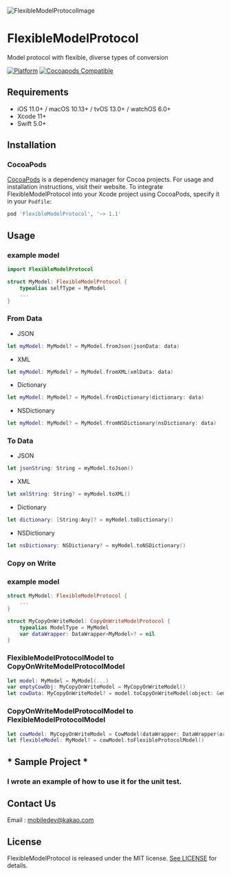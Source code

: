 ![FlexibleModelProtocolImage](https://user-images.githubusercontent.com/60125719/97803827-3761f600-1c8f-11eb-9b45-432601ff2603.png)

# FlexibleModelProtocol

Model protocol with flexible, diverse types of conversion

[![Platform](https://img.shields.io/cocoapods/p/FlexibleModelProtocol.svg?style=flat)](https://github.com/HanweeeeLee/FlexibleModelProtocol)
[![Cocoapods Compatible](https://img.shields.io/cocoapods/v/FlexibleModelProtocol.svg)](https://cocoapods.org/pods/FlexibleModelProtocol)


## Requirements

- iOS 11.0+ / macOS 10.13+ / tvOS 13.0+ / watchOS 6.0+
- Xcode 11+
- Swift 5.0+

## Installation

### CocoaPods

[CocoaPods](https://cocoapods.org) is a dependency manager for Cocoa projects. For usage and installation instructions, visit their website. To integrate FlexibleModelProtocol into your Xcode project using CocoaPods, specify it in your `Podfile`:

```ruby
pod 'FlexibleModelProtocol', '~> 1.1'
```
## Usage

### example model 
```swift
import FlexibleModelProtocol

struct MyModel: FlexibleModelProtocol {
    typealias selfType = MyModel
    ...
}
```

### From Data

 - JSON
 ```swift
 let myModel: MyModel? = MyModel.fromJson(jsonData: data)
 ```
 
 - XML
 ```swift
 let myModel: MyModel? = MyModel.fromXML(xmlData: data)
 ```
 
 - Dictionary
 ```swift
 let myModel: MyModel? = MyModel.fromDictionary(dictionary: data)
 ```
 
 - NSDictionary
 ```swift
 let myModel: MyModel? = MyModel.fromNSDictionary(nsDictionary: data)
 ```


### To Data

- JSON
```swift
let jsonString: String = myModel.toJson()
```

- XML
```swift
let xmlString: String? = myModel.toXML()
```

- Dictionary
```swift
let dictionary: [String:Any]? = myModel.toDictionary()
```

- NSDictionary
```swift
let nsDictionary: NSDictionary? = myModel.toNSDictionary()
```

### Copy on Write

### example model 
```swift
struct MyModel: FlexibleModelProtocol {
    ...
}
```

```swift
struct MyCopyOnWriteModel: CopyOnWriteModelProtocol {
    typealias ModelType = MyModel
    var dataWrapper: DataWrapper<MyModel>? = nil
}
```

### FlexibleModelProtocolModel to CopyOnWriteModelProtocolModel

```swift
let model: MyModel = MyModel(...)
var emptyCowObj: MyCopyOnWriteModel = MyCopyOnWriteModel()
let cowData: MyCopyOnWriteModel? = model.toCopyOnWriteModel(object: &emptyCowObj)
```

### CopyOnWriteModelProtocolModel to FlexibleModelProtocolModel

```swift
let cowModel: MyCopyOnWriteModel = CowModel(dataWrapper: DataWrapper(originModel: MyModel(...)))
let flexibleModel: MyModel? = cowModel.toFlexibleProtocolModel()
```

## * Sample Project *
### I wrote an example of how to use it for the unit test.

## Contact Us
Email : mobiledev@kakao.com

## License

FlexibleModelProtocol is released under the MIT license. [See LICENSE](https://github.com/HanweeeeLee/FlexibleModelProtocol/blob/main/LICENSE) for details.
